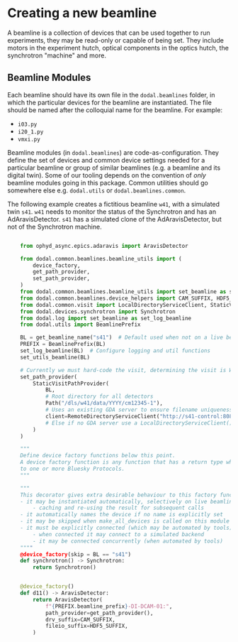 # Creating a new beamline

A beamline is a collection of devices that can be used together to run experiments, they may be read-only or capable of being set.
They include motors in the experiment hutch, optical components in the optics hutch, the synchrotron "machine" and more.

## Beamline Modules

Each beamline should have its own file in the ``dodal.beamlines`` folder, in which the particular devices for the
beamline are instantiated. The file should be named after the colloquial name for the beamline. For example:

* ``i03.py``
* ``i20_1.py``
* ``vmxi.py``

Beamline modules (in ``dodal.beamlines``) are code-as-configuration. They define the set of devices and common device
settings needed for a particular beamline or group of similar beamlines (e.g. a beamline and its digital twin). Some
of our tooling depends on the convention of *only* beamline modules going in this package. Common utilities should
go somewhere else e.g. ``dodal.utils`` or ``dodal.beamlines.common``.

The following example creates a fictitious beamline ``w41``, with a simulated twin ``s41``.
``w41`` needs to monitor the status of the Synchrotron and has an AdAravisDetector.
``s41`` has a simulated clone of the AdAravisDetector, but not of the Synchrotron machine.

```python

    from ophyd_async.epics.adaravis import AravisDetector

    from dodal.common.beamlines.beamline_utils import (
        device_factory,
        get_path_provider,
        set_path_provider,
    )
    from dodal.common.beamlines.beamline_utils import set_beamline as set_utils_beamline
    from dodal.common.beamlines.device_helpers import CAM_SUFFIX, HDF5_SUFFIX
    from dodal.common.visit import LocalDirectoryServiceClient, StaticVisitPathProvider
    from dodal.devices.synchrotron import Synchrotron
    from dodal.log import set_beamline as set_log_beamline
    from dodal.utils import BeamlinePrefix

    BL = get_beamline_name("s41")  # Default used when not on a live beamline
    PREFIX = BeamlinePrefix(BL)
    set_log_beamline(BL)  # Configure logging and util functions
    set_utils_beamline(BL)

    # Currently we must hard-code the visit, determining the visit is WIP.
    set_path_provider(
        StaticVisitPathProvider(
            BL,
            # Root directory for all detectors
            Path("/dls/w41/data/YYYY/cm12345-1"),
            # Uses an existing GDA server to ensure filename uniqueness
            client=RemoteDirectoryServiceClient("http://s41-control:8088/api"),
            # Else if no GDA server use a LocalDirectoryServiceClient(),
        )
    )

    """
    Define device factory functions below this point.
    A device factory function is any function that has a return type which conforms
    to one or more Bluesky Protocols.
    """

    """
    This decorator gives extra desirable behaviour to this factory function:
    - it may be instantiated automatically, selectively on live beamline
        - caching and re-using the result for subsequent calls
    - it automatically names the device if no name is explicitly set
    - it may be skipped when make_all_devices is called on this module
    - it must be explicitly connected (which may be automated by tools)
        - when connected it may connect to a simulated backend
        - it may be connected concurrently (when automated by tools)
    """"
    @device_factory(skip = BL == "s41")
    def synchrotron() -> Synchrotron:
        return Synchrotron()


    @device_factory()
    def d11() -> AravisDetector:
        return AravisDetector(
            f"{PREFIX.beamline_prefix}-DI-DCAM-01:",
            path_provider=get_path_provider(),
            drv_suffix=CAM_SUFFIX,
            fileio_suffix=HDF5_SUFFIX,
        )
```

